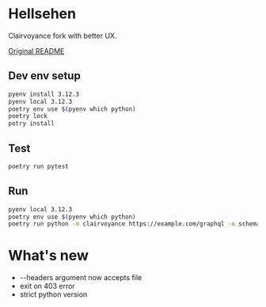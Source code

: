 # Hellsehen

Clairvoyance fork with better UX.

[Original README](https://github.com/nikitastupin/clairvoyance/)

## Dev env setup

```bash
pyenv install 3.12.3
pyenv local 3.12.3
poetry env use $(pyenv which python)
poetry lock
potry install
```

## Test

```bash
poetry run pytest
```

## Run

```bash
pyenv local 3.12.3
poetry env use $(pyenv which python)
poetry run python -m clairvoyance https://example.com/graphql -o schema.new.gql -w target.wl -wv -c 10 -i schema.gql -v -H ./headers.txt
```

# What's new

* --headers argument now accepts file
* exit on 403 error
* strict python version
